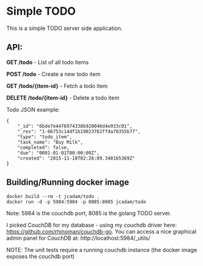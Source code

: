 Simple TODO
===========

This is a simple TODO server side application.

## API:

**GET /todo** - List of all todo items

**POST /todo** - Create a new todo item


**GET /todo/{item-id}** - Fetch a todo item

**DELETE /todo/{item-id}** - Delete a todo item

Todo JSON example:
```
{
	"_id": "6bde7e44f6974338b920046d4e933c01",
	"_rev": "1-66753c14df1b19023762ffda70355b77",
	"type": "todo_item",
	"task_name": "Buy Milk",
	"completed": false,
	"due": "0001-01-01T00:00:00Z",
	"created": "2015-11-18T02:26:09.348165369Z"
}
```

## Building/Running docker image
```
docker build --rm -t jcadam/todo .
docker run -d -p 5984:5984 -p 8085:8085 jcadam/todo
```
Note: 5984 is the couchdb port, 8085 is the golang TODO server.

I picked CouchDB for my database - using my couchdb driver here: https://github.com/rhinoman/couchdb-go.  You can access a nice graphical admin panel for CouchDB at: http://localhost:5984/_utils/


NOTE: The unit tests require a running couchdb instance (the docker image exposes the couchdb port)

